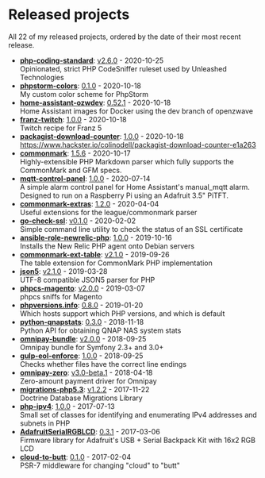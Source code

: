 # Released projects

All <!-- release_count starts -->22<!-- release_count ends --> of my released projects, ordered by the date of their most recent release.

<!-- recent_releases starts -->
* **[php-coding-standard](https://github.com/unleashedtech/php-coding-standard)**: [v2.6.0](https://github.com/unleashedtech/php-coding-standard/releases/tag/v2.6.0) - 2020-10-25
<br>Opinionated, strict PHP CodeSniffer ruleset used by Unleashed Technologies
* **[phpstorm-colors](https://github.com/colinodell/phpstorm-colors)**: [0.1.0](https://github.com/colinodell/phpstorm-colors/releases/tag/0.1.0) - 2020-10-18
<br>My custom color scheme for PhpStorm
* **[home-assistant-ozwdev](https://github.com/colinodell/home-assistant-ozwdev)**: [0.52.1](https://github.com/colinodell/home-assistant-ozwdev/releases/tag/0.52.1) - 2020-10-18
<br>Home Assistant images for Docker using the dev branch of openzwave
* **[franz-twitch](https://github.com/colinodell/franz-twitch)**: [1.0.0](https://github.com/colinodell/franz-twitch/releases/tag/1.0.0) - 2020-10-18
<br>Twitch recipe for Franz 5
* **[packagist-download-counter](https://github.com/colinodell/packagist-download-counter)**: [1.0.0](https://github.com/colinodell/packagist-download-counter/releases/tag/1.0.0) - 2020-10-18
<br>https://www.hackster.io/colinodell/packagist-download-counter-e1a263
* **[commonmark](https://github.com/thephpleague/commonmark)**: [1.5.6](https://github.com/thephpleague/commonmark/releases/tag/1.5.6) - 2020-10-17
<br>Highly-extensible PHP Markdown parser which fully supports the CommonMark and GFM specs.
* **[mqtt-control-panel](https://github.com/colinodell/mqtt-control-panel)**: [1.0.0](https://github.com/colinodell/mqtt-control-panel/releases/tag/1.0.0) - 2020-07-14
<br>A simple alarm control panel for Home Assistant's manual_mqtt alarm. Designed to run on a Raspberry Pi using an Adafruit 3.5" PiTFT.
* **[commonmark-extras](https://github.com/thephpleague/commonmark-extras)**: [1.2.0](https://github.com/thephpleague/commonmark-extras/releases/tag/1.2.0) - 2020-04-04
<br>Useful extensions for the league/commonmark parser
* **[go-check-ssl](https://github.com/colinodell/go-check-ssl)**: [v0.1.0](https://github.com/colinodell/go-check-ssl/releases/tag/v0.1.0) - 2020-02-02
<br>Simple command line utility to check the status of an SSL certificate
* **[ansible-role-newrelic-php](https://github.com/unleashedtech/ansible-role-newrelic-php)**: [1.0.0](https://github.com/unleashedtech/ansible-role-newrelic-php/releases/tag/1.0.0) - 2019-10-16
<br>Installs the New Relic PHP agent onto Debian servers
* **[commonmark-ext-table](https://github.com/thephpleague/commonmark-ext-table)**: [v2.1.0](https://github.com/thephpleague/commonmark-ext-table/releases/tag/v2.1.0) - 2019-09-26
<br>The table extension for CommonMark PHP implementation
* **[json5](https://github.com/colinodell/json5)**: [v2.1.0](https://github.com/colinodell/json5/releases/tag/v2.1.0) - 2019-03-28
<br>UTF-8 compatible JSON5 parser for PHP
* **[phpcs-magento](https://github.com/colinodell/phpcs-magento)**: [v2.0.0](https://github.com/colinodell/phpcs-magento/releases/tag/v2.0.0) - 2019-03-07
<br>phpcs sniffs for Magento
* **[phpversions.info](https://github.com/phpversions/phpversions.info)**: [0.8.0](https://github.com/phpversions/phpversions.info/releases/tag/0.8.1) - 2019-01-20
<br>Which hosts support which PHP versions, and which is default
* **[python-qnapstats](https://github.com/colinodell/python-qnapstats)**: [0.3.0](https://github.com/colinodell/python-qnapstats/releases/tag/0.3.0) - 2018-11-18
<br>Python API for obtaining QNAP NAS system stats
* **[omnipay-bundle](https://github.com/colinodell/omnipay-bundle)**: [v2.0.0](https://github.com/colinodell/omnipay-bundle/releases/tag/v2.0.0) - 2018-09-25
<br>Omnipay bundle for Symfony 2.3+ and 3.0+
* **[gulp-eol-enforce](https://github.com/colinodell/gulp-eol-enforce)**: [1.0.0](https://github.com/colinodell/gulp-eol-enforce/releases/tag/1.0.0) - 2018-09-25
<br>Checks whether files have the correct line endings
* **[omnipay-zero](https://github.com/colinodell/omnipay-zero)**: [v3.0-beta.1](https://github.com/colinodell/omnipay-zero/releases/tag/v3.0-beta.1) - 2018-04-18
<br>Zero-amount payment driver for Omnipay
* **[migrations-php5.3](https://github.com/colinodell/migrations-php5.3)**: [v1.2.2](https://github.com/colinodell/migrations-php5.3/releases/tag/v1.2.2) - 2017-11-22
<br>Doctrine Database Migrations Library
* **[php-ipv4](https://github.com/colinodell/php-ipv4)**: [1.0.0](https://github.com/colinodell/php-ipv4/releases/tag/1.0.0) - 2017-07-13
<br>Small set of classes for identifying and enumerating IPv4 addresses and subnets in PHP
* **[AdafruitSerialRGBLCD](https://github.com/colinodell/AdafruitSerialRGBLCD)**: [0.3.1](https://github.com/colinodell/AdafruitSerialRGBLCD/releases/tag/0.3.1) - 2017-03-06
<br>Firmware library for Adafruit's USB + Serial Backpack Kit with 16x2 RGB LCD
* **[cloud-to-butt](https://github.com/colinodell/cloud-to-butt)**: [0.1.0](https://github.com/colinodell/cloud-to-butt/releases/tag/0.1.0) - 2017-02-04
<br>PSR-7 middleware for changing "cloud" to "butt"
<!-- recent_releases ends -->
